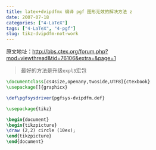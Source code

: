 ```yaml
---
title: latex+dvipdfmx 编译 pgf 图形无效的解决方法 z
date: 2007-07-18
categories: ["4-LaTeX"]
tags: ["4-LaTeX", "4-pgf"]
slug: tikz-dvipdfm-not-work
---
```


原文地址：<http://bbs.ctex.org/forum.php?mod=viewthread&tid=76106&extra=&page=1>

> 最好的方法是升级`expl3`宏包

```tex
\documentclass[cs4size,openany,twoside,UTF8]{ctexbook}
\usepackage[]{graphicx}

\def\pgfsysdriver{pgfsys-dvipdfm.def}

\usepackage{tikz}

\begin{document}
\begin{tikzpicture}
\draw (2,2) circle (10ex);
\end{tikzpicture}
\end{document}
```